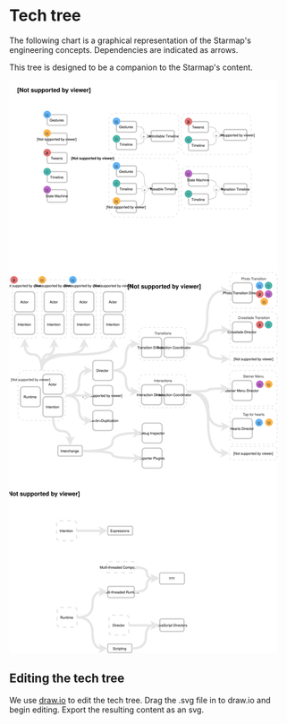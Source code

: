 # Tech tree

The following chart is a graphical representation of the Starmap's engineering concepts. Dependencies are indicated as arrows.

This tree is designed to be a companion to the Starmap's content.

![](../_assets/TechTree.svg)

## Editing the tech tree

We use [draw.io](https://www.draw.io/) to edit the tech tree. Drag the .svg file in to draw.io and begin editing. Export the resulting content as an svg.
